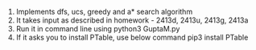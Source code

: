 1. Implements dfs, ucs, greedy and a* search algorithm
2. It takes input as described in homework - 2413d, 2413u, 2413g, 2413a
3. Run it in command line using python3 GuptaM.py
4. If it asks you to install PTable, use below command
		pip3 install PTable
